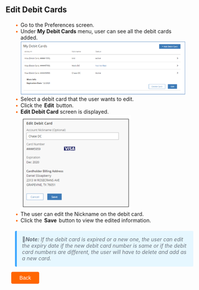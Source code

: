 ## Edit Debit Cards

<div class="card-body">
    <ul>
    <li>Go to the Preferences screen.</li>
    <li>Under <strong>My Debit Cards</strong> menu, user can see all the debit cards added.</li>
    <img src="https://raw.githubusercontent.com/Fiserv/transfer-now/develop/assets/images/my-debit-card.png">
    <li>Select a debit card that the user wants to edit.</li>
    <li>Click the <b class="confirm-button">Edit</b> button.</li>
    <li><strong>Edit Debit Card</strong> screen is displayed.</li>
    <img src="https://raw.githubusercontent.com/Fiserv/transfer-now/develop/assets/images/edit-debit-cards.png">
    <li>The user can edit the Nickname on the debit card.</li>
    <li>Click the <b class="confirm-button">Save</b> button to view the edited information.</li>
    </ul>
</div>
<p class="block-quote"> &#128221<i><strong>Note:</strong> If the debit card is expired or a new one, the user can edit the expiry date if the new debit card number is same or if the debit card numbers are different, the user will have to delete and add as a new card.</i></p>

<div class="debit-card-button-container">
<div class="debit-card-left-button">
<a href="?path=docs/debit-card-transaction.md">Back</a>
</div>
</div>

<style>
    .debit-card-button-container {
        position: relative;
        width: 100%;
        height: 30px;
        font-family: sans-serif;
        margin: 0px 15px;
    }
    .debit-card-left-button a{
        position: absolute;
        display: inline;
        border: 0px;
        background: rgb(255, 102, 0);
        color: rgb(255, 255, 255);
        padding: 8px 22px;
        cursor: pointer;
        border-radius: 4px;                                
        text-align: center;
        text-decoration: none;
        transition: all 0.3s ease;
    }
    .debit-card-left-button a{ 
        left: 0;
    }
    .debit-card-left-button a:hover{
        color: #f60;
        background-color: white;
        border: 2px solid #f60;
    }
    .block-quote {
        margin-left: 25px;
        padding: 1em;
        color: #6a737d;
        border-left: 0.375em solid #40a9ff;
        background: #e6f7ff;
        border-radius: 3px;
    }
    .confirm-button {
        padding: 2px;
        font-weight:bold;
    }
    .card-body {
        margin: 20px;
    }
    .card-body ul {
        list-style: none;
        padding-left: 20px;
    }
    .card-body ul li::before {
        content: "\2022";
        font-size: 1em;
        color: #f60;
        display: inline-block;
        width: 1em;
        margin-left: -1em;
    }
</style>